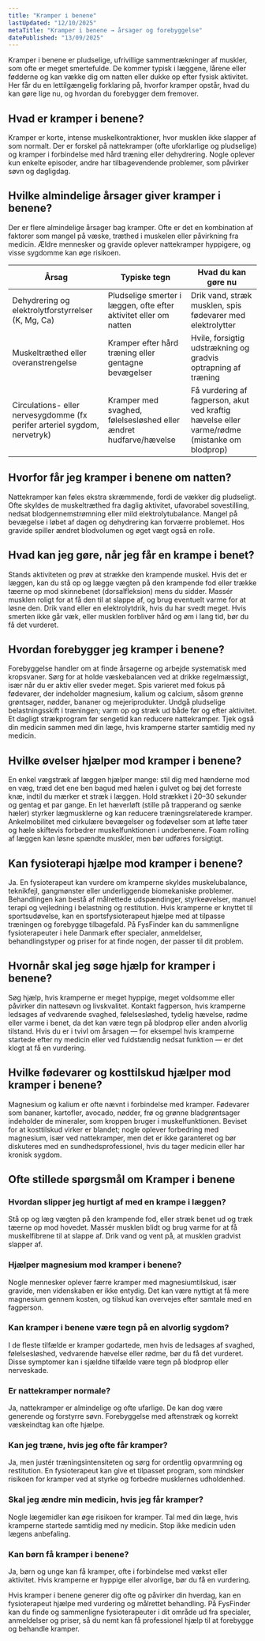 ```yaml
---
title: "Kramper i benene"
lastUpdated: "12/10/2025"
metaTitle: "Kramper i benene → årsager og forebyggelse"
datePublished: "13/09/2025"
---
```


Kramper i benene er pludselige, ufrivillige sammentrækninger af muskler, som ofte er meget smertefulde. De kommer typisk i læggene, lårene eller fødderne og kan vække dig om natten eller dukke op efter fysisk aktivitet. Her får du en lettilgængelig forklaring på, hvorfor kramper opstår, hvad du kan gøre lige nu, og hvordan du forebygger dem fremover.

## Hvad er kramper i benene?

Kramper er korte, intense muskelkontraktioner, hvor musklen ikke slapper af som normalt. Der er forskel på nattekramper (ofte uforklarlige og pludselige) og kramper i forbindelse med hård træning eller dehydrering. Nogle oplever kun enkelte episoder, andre har tilbagevendende problemer, som påvirker søvn og dagligdag.

## Hvilke almindelige årsager giver kramper i benene?

Der er flere almindelige årsager bag kramper. Ofte er det en kombination af faktorer som mangel på væske, træthed i muskelen eller påvirkning fra medicin. Ældre mennesker og gravide oplever nattekramper hyppigere, og visse sygdomme kan øge risikoen.

| Årsag | Typiske tegn | Hvad du kan gøre nu |
|---|---|---|
| Dehydrering og elektrolytforstyrrelser (K, Mg, Ca) | Pludselige smerter i læggen, ofte efter aktivitet eller om natten | Drik vand, stræk musklen, spis fødevarer med elektrolytter |
| Muskeltræthed eller overanstrengelse | Kramper efter hård træning eller gentagne bevægelser | Hvile, forsigtig udstrækning og gradvis optrapning af træning |
| Circulations- eller nervesygdomme (fx perifer arteriel sygdom, nervetryk) | Kramper med svaghed, følelsesløshed eller ændret hudfarve/hævelse | Få vurdering af fagperson, akut ved kraftig hævelse eller varme/rødme (mistanke om blodprop) |

## Hvorfor får jeg kramper i benene om natten?

Nattekramper kan føles ekstra skræmmende, fordi de vækker dig pludseligt. Ofte skyldes de muskeltræthed fra daglig aktivitet, ufavorabel sovestilling, nedsat blodgennemstrømning eller mild elektrolytubalance. Mangel på bevægelse i løbet af dagen og dehydrering kan forværre problemet. Hos gravide spiller ændret blodvolumen og øget vægt også en rolle.

## Hvad kan jeg gøre, når jeg får en krampe i benet?

Stands aktiviteten og prøv at strække den krampende muskel. Hvis det er læggen, kan du stå op og lægge vægten på den krampende fod eller trække tæerne op mod skinnebenet (dorsalfleksion) mens du sidder. Massér musklen roligt for at få den til at slappe af, og brug eventuelt varme for at løsne den. Drik vand eller en elektrolytdrik, hvis du har svedt meget. Hvis smerten ikke går væk, eller musklen forbliver hård og øm i lang tid, bør du få det vurderet.

## Hvordan forebygger jeg kramper i benene?

Forebyggelse handler om at finde årsagerne og arbejde systematisk med kropsvaner. Sørg for at holde væskebalancen ved at drikke regelmæssigt, især når du er aktiv eller sveder meget. Spis varieret med fokus på fødevarer, der indeholder magnesium, kalium og calcium, såsom grønne grøntsager, nødder, bananer og mejeriprodukter. Undgå pludselige belastningsskift i træningen; varm op og stræk ud både før og efter aktivitet. Et dagligt strækprogram før sengetid kan reducere nattekramper. Tjek også din medicin sammen med din læge, hvis kramperne starter samtidig med ny medicin.

## Hvilke øvelser hjælper mod kramper i benene?

En enkel vægstræk af læggen hjælper mange: stil dig med hænderne mod en væg, træd det ene ben bagud med hælen i gulvet og bøj det forreste knæ, indtil du mærker et stræk i læggen. Hold strækket i 20–30 sekunder og gentag et par gange. En let hæverløft (stille på trapperand og sænke hæler) styrker lægmusklerne og kan reducere træningsrelaterede kramper. Ankelmobilitet med cirkulære bevægelser og fodøvelser som at løfte tæer og hæle skiftevis forbedrer muskelfunktionen i underbenene. Foam rolling af læggen kan løsne spændte muskler, men bør udføres forsigtigt.

## Kan fysioterapi hjælpe mod kramper i benene?

Ja. En fysioterapeut kan vurdere om kramperne skyldes muskelubalance, teknikfejl, gangmønster eller underliggende biomekaniske problemer. Behandlingen kan bestå af målrettede udspændinger, styrkeøvelser, manuel terapi og vejledning i belastning og restitution. Hvis kramperne er knyttet til sportsudøvelse, kan en sportsfysioterapeut hjælpe med at tilpasse træningen og forebygge tilbagefald. På FysFinder kan du sammenligne fysioterapeuter i hele Danmark efter specialer, anmeldelser, behandlingstyper og priser for at finde nogen, der passer til dit problem.

## Hvornår skal jeg søge hjælp for kramper i benene?

Søg hjælp, hvis kramperne er meget hyppige, meget voldsomme eller påvirker din nattesøvn og livskvalitet. Kontakt fagperson, hvis kramperne ledsages af vedvarende svaghed, følelsesløshed, tydelig hævelse, rødme eller varme i benet, da det kan være tegn på blodprop eller anden alvorlig tilstand. Hvis du er i tvivl om årsagen — for eksempel hvis kramperne startede efter ny medicin eller ved fuldstændig nedsat funktion — er det klogt at få en vurdering.

## Hvilke fødevarer og kosttilskud hjælper mod kramper i benene?

Magnesium og kalium er ofte nævnt i forbindelse med kramper. Fødevarer som bananer, kartofler, avocado, nødder, frø og grønne bladgrøntsager indeholder de mineraler, som kroppen bruger i muskelfunktionen. Beviset for at kosttilskud virker er blandet; nogle oplever forbedring med magnesium, især ved nattekramper, men det er ikke garanteret og bør diskuteres med en sundhedsprofessionel, hvis du tager medicin eller har kronisk sygdom.

## Ofte stillede spørgsmål om Kramper i benene

### Hvordan slipper jeg hurtigt af med en krampe i læggen?
Stå op og læg vægten på den krampende fod, eller stræk benet ud og træk tæerne op mod hovedet. Massér musklen blidt og brug varme for at få muskelfibrene til at slappe af. Drik vand og vent på, at musklen gradvist slapper af.

### Hjælper magnesium mod kramper i benene?
Nogle mennesker oplever færre kramper med magnesiumtilskud, især gravide, men videnskaben er ikke entydig. Det kan være nyttigt at få mere magnesium gennem kosten, og tilskud kan overvejes efter samtale med en fagperson.

### Kan kramper i benene være tegn på en alvorlig sygdom?
I de fleste tilfælde er kramper godartede, men hvis de ledsages af svaghed, følelsesløshed, vedvarende hævelse eller rødme, bør du få det vurderet. Disse symptomer kan i sjældne tilfælde være tegn på blodprop eller nerveskade.

### Er nattekramper normale?
Ja, nattekramper er almindelige og ofte ufarlige. De kan dog være generende og forstyrre søvn. Forebyggelse med aftenstræk og korrekt væskeindtag kan ofte hjælpe.

### Kan jeg træne, hvis jeg ofte får kramper?
Ja, men justér træningsintensiteten og sørg for ordentlig opvarmning og restitution. En fysioterapeut kan give et tilpasset program, som mindsker risikoen for kramper ved at styrke og forbedre musklernes udholdenhed.

### Skal jeg ændre min medicin, hvis jeg får kramper?
Nogle lægemidler kan øge risikoen for kramper. Tal med din læge, hvis kramperne startede samtidig med ny medicin. Stop ikke medicin uden lægens anbefaling.

### Kan børn få kramper i benene?
Ja, børn og unge kan få kramper, ofte i forbindelse med vækst eller aktivitet. Hvis kramperne er hyppige eller alvorlige, bør du få en vurdering.

Hvis kramper i benene generer dig ofte og påvirker din hverdag, kan en fysioterapeut hjælpe med vurdering og målrettet behandling. På FysFinder kan du finde og sammenligne fysioterapeuter i dit område ud fra specialer, anmeldelser og priser, så du nemt kan få professionel hjælp til at forebygge og behandle kramper.